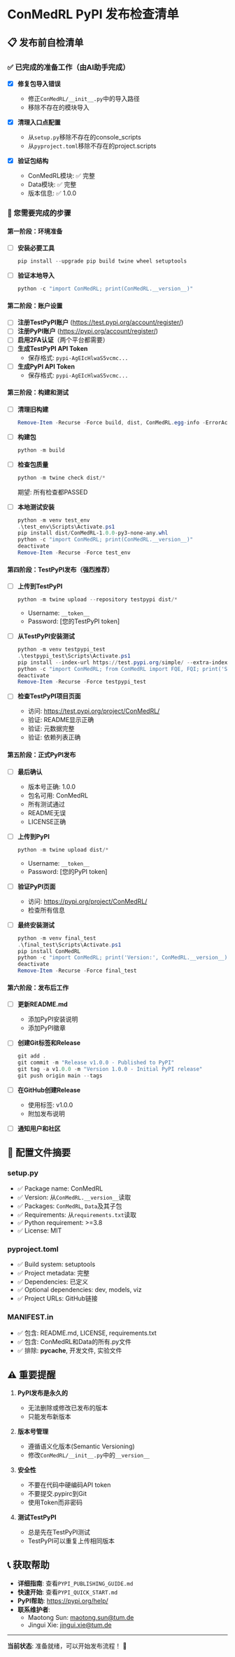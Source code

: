 # ConMedRL PyPI 发布检查清单

## 📋 发布前自检清单

### ✅ 已完成的准备工作（由AI助手完成）

- [x] **修复包导入错误**
  - 修正`ConMedRL/__init__.py`中的导入路径
  - 移除不存在的模块导入
  
- [x] **清理入口点配置**
  - 从`setup.py`移除不存在的console_scripts
  - 从`pyproject.toml`移除不存在的project.scripts
  
- [x] **验证包结构**
  - ConMedRL模块: ✅ 完整
  - Data模块: ✅ 完整
  - 版本信息: ✅ 1.0.0

### 📝 您需要完成的步骤

#### 第一阶段：环境准备

- [ ] **安装必要工具**
  ```powershell
  pip install --upgrade pip build twine wheel setuptools
  ```

- [ ] **验证本地导入**
  ```powershell
  python -c "import ConMedRL; print(ConMedRL.__version__)"
  ```

#### 第二阶段：账户设置

- [ ] **注册TestPyPI账户** (https://test.pypi.org/account/register/)
- [ ] **注册PyPI账户** (https://pypi.org/account/register/)
- [ ] **启用2FA认证**（两个平台都需要）
- [ ] **生成TestPyPI API Token**
  - 保存格式: `pypi-AgEIcHlwaS5vcmc...`
- [ ] **生成PyPI API Token**
  - 保存格式: `pypi-AgEIcHlwaS5vcmc...`

#### 第三阶段：构建和测试

- [ ] **清理旧构建**
  ```powershell
  Remove-Item -Recurse -Force build, dist, ConMedRL.egg-info -ErrorAction SilentlyContinue
  ```

- [ ] **构建包**
  ```powershell
  python -m build
  ```

- [ ] **检查包质量**
  ```powershell
  python -m twine check dist/*
  ```
  期望: 所有检查都PASSED

- [ ] **本地测试安装**
  ```powershell
  python -m venv test_env
  .\test_env\Scripts\Activate.ps1
  pip install dist/ConMedRL-1.0.0-py3-none-any.whl
  python -c "import ConMedRL; print(ConMedRL.__version__)"
  deactivate
  Remove-Item -Recurse -Force test_env
  ```

#### 第四阶段：TestPyPI发布（强烈推荐）

- [ ] **上传到TestPyPI**
  ```powershell
  python -m twine upload --repository testpypi dist/*
  ```
  - Username: `__token__`
  - Password: [您的TestPyPI token]

- [ ] **从TestPyPI安装测试**
  ```powershell
  python -m venv testpypi_test
  .\testpypi_test\Scripts\Activate.ps1
  pip install --index-url https://test.pypi.org/simple/ --extra-index-url https://pypi.org/simple/ ConMedRL
  python -c "import ConMedRL; from ConMedRL import FQE, FQI; print('Success!')"
  deactivate
  Remove-Item -Recurse -Force testpypi_test
  ```

- [ ] **检查TestPyPI项目页面**
  - 访问: https://test.pypi.org/project/ConMedRL/
  - 验证: README显示正确
  - 验证: 元数据完整
  - 验证: 依赖列表正确

#### 第五阶段：正式PyPI发布

- [ ] **最后确认**
  - 版本号正确: 1.0.0
  - 包名可用: ConMedRL
  - 所有测试通过
  - README无误
  - LICENSE正确

- [ ] **上传到PyPI**
  ```powershell
  python -m twine upload dist/*
  ```
  - Username: `__token__`
  - Password: [您的PyPI token]

- [ ] **验证PyPI页面**
  - 访问: https://pypi.org/project/ConMedRL/
  - 检查所有信息

- [ ] **最终安装测试**
  ```powershell
  python -m venv final_test
  .\final_test\Scripts\Activate.ps1
  pip install ConMedRL
  python -c "import ConMedRL; print('Version:', ConMedRL.__version__)"
  deactivate
  Remove-Item -Recurse -Force final_test
  ```

#### 第六阶段：发布后工作

- [ ] **更新README.md**
  - 添加PyPI安装说明
  - 添加PyPI徽章

- [ ] **创建Git标签和Release**
  ```powershell
  git add .
  git commit -m "Release v1.0.0 - Published to PyPI"
  git tag -a v1.0.0 -m "Version 1.0.0 - Initial PyPI release"
  git push origin main --tags
  ```

- [ ] **在GitHub创建Release**
  - 使用标签: v1.0.0
  - 附加发布说明

- [ ] **通知用户和社区**

## 🎯 配置文件摘要

### setup.py
- ✅ Package name: ConMedRL
- ✅ Version: 从`ConMedRL.__version__`读取
- ✅ Packages: `ConMedRL`, `Data`及其子包
- ✅ Requirements: 从`requirements.txt`读取
- ✅ Python requirement: >=3.8
- ✅ License: MIT

### pyproject.toml
- ✅ Build system: setuptools
- ✅ Project metadata: 完整
- ✅ Dependencies: 已定义
- ✅ Optional dependencies: dev, models, viz
- ✅ Project URLs: GitHub链接

### MANIFEST.in
- ✅ 包含: README.md, LICENSE, requirements.txt
- ✅ 包含: ConMedRL和Data的所有.py文件
- ✅ 排除: __pycache__, 开发文件, 实验文件

## ⚠️ 重要提醒

1. **PyPI发布是永久的**
   - 无法删除或修改已发布的版本
   - 只能发布新版本

2. **版本号管理**
   - 遵循语义化版本(Semantic Versioning)
   - 修改`ConMedRL/__init__.py`中的`__version__`

3. **安全性**
   - 不要在代码中硬编码API token
   - 不要提交.pypirc到Git
   - 使用Token而非密码

4. **测试TestPyPI**
   - 总是先在TestPyPI测试
   - TestPyPI可以重复上传相同版本

## 📞 获取帮助

- **详细指南**: 查看`PYPI_PUBLISHING_GUIDE.md`
- **快速开始**: 查看`PYPI_QUICK_START.md`
- **PyPI帮助**: https://pypi.org/help/
- **联系维护者**:
  - Maotong Sun: maotong.sun@tum.de
  - Jingui Xie: jingui.xie@tum.de

---

**当前状态**: 准备就绪，可以开始发布流程！ 🚀
